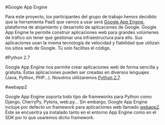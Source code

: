 #Google App Engine

Para este proyecto, los participantes del grupo de trabajo hemos decidido que la herramienta PaaS que vamos a usar será [Google App Engine](https://appengine.google.com/), plataforma de alojamiento y desarrollo de aplicaciones de Google. Google App Engine te permite construir aplicaciones web para grandes volúmenes de tráfico sin tener que gestionar una infraestructura para ello. Sus aplicaciones usan la misma tecnología de velocidad y fiabilidad que utilizan los sitios web de Google. Tú solo facilitas el código. 

#Python 2.7

Google App Engine nos permite crear aplicaciones web de forma sencilla y gratuita. Éstas aplicaciones pueden ser creadas en diversos lenguajes (Java, Python, PHP...). Nosotros utilizaremos [Python 2.7](https://www.python.org/download/releases/2.7/).

#webapp2

Google App Engine soporta todo tipo de frameworks para Python como Django, CherryPy, Pylons, web.py... Sin embargo, Google App Engine incluye por defecto un framework para aplicaciones web llamado [webapp2](https://webapp-improved.appspot.com/). Éste se encuentra ya instalado tanto en el entorno App Engine como en el SDK por lo que usaremos dicho framework.


